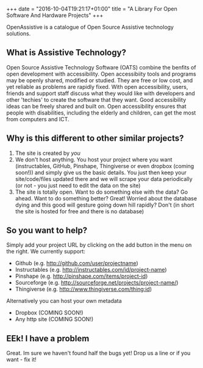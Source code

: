 +++
date = "2016-10-04T19:21:17+01:00"
title = "A Library For Open Software And Hardware Projects"
+++

OpenAssistive is a catalogue of Open Source Assistive technology solutions.

## What is Assistive Technology? 

Open Source Assistive Technology Software (OATS) combine the benfits of open development with accessibility. Open accessibiity tools and programs may be openly shared, modified or studied. They are free or low cost, and yet reliable as problems are rapidly fixed. With open accessibility, users, friends and support staff discuss what they would like with developers and other 'techies' to create the software that they want. Good accessibility ideas can be freely shared and built on. Open accessibility ensures that people with disabilities, including the elderly and children, can get the most from computers and ICT. 
	
## Why is this different to other similar projects?

1. The site is created by *you* 
2. We don't host anything. You host your project where you want (instructables, GitHub, Pinshape, Thingiverse or even dropbox (coming soon!)) and simply give us the basic details. You just then keep your site/code/files updated there and we will scrape your data periodically (or not - you just need to edit the data on the site)
3. The site is totally open. Want to do something else with the data? Go ahead. Want to do something better? Great! Worried about the database dying and this good will gesture going down hill rapidly? Don't (in short the site is hosted for free and there is no database)

## So you want to help?

Simply add your project URL by clicking on the add button in the menu on the right. We currently support:

* Github (e.g. http://github.com/user/projectname)
* Instructables (e.g. http://instructables.com/id/project-name)
* Pinshape (e.g. http://pinshape.com/items/project-id)
* Sourceforge (e.g. http://sourceforge.net/projects/project-name/)
* Thingiverse (e.g. http://www.thingiverse.com/thing:id)

Alternatively you can host your own metadata

* Dropbox (COMING SOON!)
* Any http site (COMING SOON!)

## EEk! I have a problem

Great. Im sure we haven't found half the bugs yet! Drop us a line or if you want - fix it!
